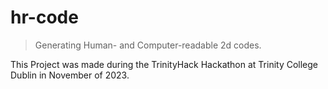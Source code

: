 # hr-code
> Generating Human- and Computer-readable 2d codes.

This Project was made during the TrinityHack Hackathon at Trinity College Dublin in November of 2023.
